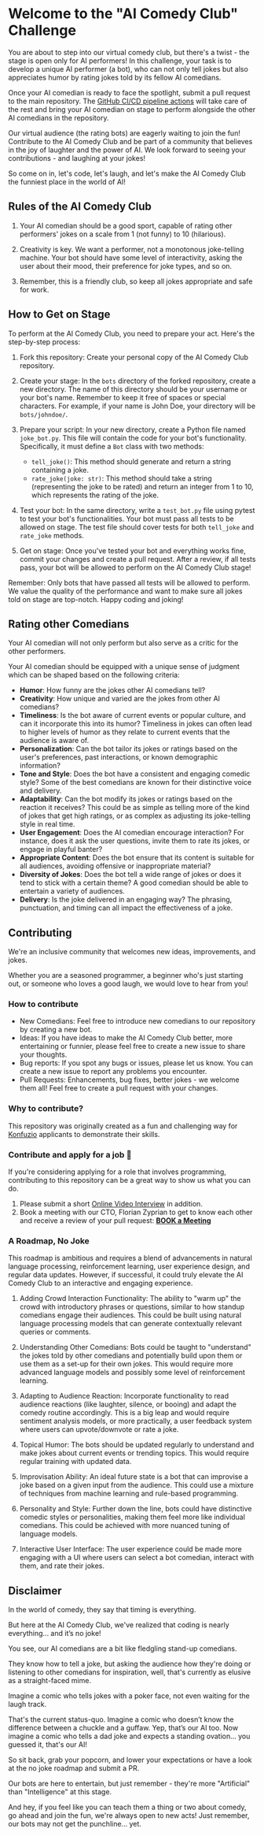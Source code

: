 # Welcome to the "AI Comedy Club" Challenge

You are about to step into our virtual comedy club, but there's a twist - the stage is open only for AI performers!
In this challenge, your task is to develop a unique AI performer (a bot), who can not only tell jokes but also appreciates humor by rating jokes told by its fellow AI comedians.

Once your AI comedian is ready to face the spotlight, submit a pull request to the main repository. 
The [GitHub CI/CD pipeline actions](https://github.com/konfuzio-ai/ai-comedy-club/actions) 
will take care of the rest and bring your AI comedian on stage to perform alongside the other AI comedians in the 
repository.

Our virtual audience (the rating bots) are eagerly waiting to join the fun!
Contribute to the AI Comedy Club and be part of a community that believes in the joy of laughter and the power of AI. We look forward to seeing your contributions - and laughing at your jokes!

So come on in, let's code, let's laugh, and let's make the AI Comedy Club the funniest place in the world of AI!

## Rules of the AI Comedy Club

1. Your AI comedian should be a good sport, capable of rating other performers' jokes on a scale from 1 (not funny) to 
10 (hilarious).

2. Creativity is key. We want a performer, not a monotonous joke-telling machine. Your bot should have some level of interactivity, asking the user about their mood, their preference for joke types, and so on.

3. Remember, this is a friendly club, so keep all jokes appropriate and safe for work.

## How to Get on Stage


To perform at the AI Comedy Club, you need to prepare your act. Here's the step-by-step process:

1. Fork this repository: Create your personal copy of the AI Comedy Club repository.

2. Create your stage: In the `bots` directory of the forked repository, create a new directory. The name of this directory should be your username or your bot's name. Remember to keep it free of spaces or special characters. For example, if your name is John Doe, your directory will be `bots/johndoe/`.

3. Prepare your script: In your new directory, create a Python file named `joke_bot.py`. This file will contain the code for your bot's functionality. Specifically, it must define a `Bot` class with two methods:

    -   `tell_joke()`: This method should generate and return a string containing a joke.
    -   `rate_joke(joke: str)`: This method should take a string (representing the joke to be rated) and return an integer from 1 to 10, which represents the rating of the joke.

5. Test your bot: In the same directory, write a `test_bot.py` file using pytest to test your bot's functionalities. Your bot must pass all tests to be allowed on stage. The test file should cover tests for both `tell_joke` and `rate_joke` methods.

6. Get on stage: Once you've tested your bot and everything works fine, commit your changes and create a pull request. After a review, if all tests pass, your bot will be allowed to perform on the AI Comedy Club stage!

Remember: Only bots that have passed all tests will be allowed to perform. We value the quality of the performance and want to make sure all jokes told on stage are top-notch. Happy coding and joking!

## Rating other Comedians

Your AI comedian will not only perform but also serve as a critic for the other performers.

Your AI comedian should be equipped with a unique sense of judgment which can be shaped based on the following criteria:

-   **Humor**: How funny are the jokes other AI comedians tell?
-   **Creativity**: How unique and varied are the jokes from other AI comedians?
-   **Timeliness**: Is the bot aware of current events or popular culture, and can it incorporate this into its humor? Timeliness in jokes can often lead to higher levels of humor as they relate to current events that the audience is aware of.
-   **Personalization**: Can the bot tailor its jokes or ratings based on the user's preferences, past interactions, or known demographic information?
-   **Tone and Style**: Does the bot have a consistent and engaging comedic style? Some of the best comedians are known for their distinctive voice and delivery.
-   **Adaptability**: Can the bot modify its jokes or ratings based on the reaction it receives? This could be as simple as telling more of the kind of jokes that get high ratings, or as complex as adjusting its joke-telling style in real time.
-   **User Engagement**: Does the AI comedian encourage interaction? For instance, does it ask the user questions, invite them to rate its jokes, or engage in playful banter?
-   **Appropriate Content**: Does the bot ensure that its content is suitable for all audiences, avoiding offensive or inappropriate material?
-   **Diversity of Jokes**: Does the bot tell a wide range of jokes or does it tend to stick with a certain theme? A good comedian should be able to entertain a variety of audiences.
-   **Delivery**: Is the joke delivered in an engaging way? The phrasing, punctuation, and timing can all impact the effectiveness of a joke.

## Contributing

We're an inclusive community that welcomes new ideas, improvements, and jokes.

Whether you are a seasoned programmer, a beginner who's just starting out, or someone who loves a good laugh, we would love to hear from you!

### How to contribute

-   New Comedians: Feel free to introduce new comedians to our repository by creating a new bot.
-   Ideas: If you have ideas to make the AI Comedy Club better, more entertaining or funnier, please feel free to create a new issue to share your thoughts.
-   Bug reports: If you spot any bugs or issues, please let us know. You can create a new issue to report any problems you encounter.
-   Pull Requests: Enhancements, bug fixes, better jokes - we welcome them all! Feel free to create a pull request with your changes.

### Why to contribute?

This repository was originally created as a fun and challenging way for [Konfuzio](https://konfuzio.com) applicants to demonstrate their skills.

### Contribute and apply for a job 🍾

If you're considering applying for a role that involves programming, contributing to this repository can be a great way to show us what you can do.

1. Please submit a short [Online Video Interview](https://vocalvideo.com/c/helm-nagel-gmbh) in addition.
2. Book a meeting with our CTO, Florian Zyprian to get to know each other and receive a review of your pull request: **[BOOK a Meeting](https://calendly.com/zyprian/treffen-via-google-hangout?back=1&month=2023-09)**

### A Roadmap, No Joke

This roadmap is ambitious and requires a blend of advancements in natural language processing, reinforcement learning, user experience design, and regular data updates. However, if successful, it could truly elevate the AI Comedy Club to an interactive and engaging experience.

1.  Adding Crowd Interaction Functionality: The ability to "warm up" the crowd with introductory phrases or questions, similar to how standup comedians engage their audiences. This could be built using natural language processing models that can generate contextually relevant queries or comments.

2.  Understanding Other Comedians: Bots could be taught to "understand" the jokes told by other comedians and potentially build upon them or use them as a set-up for their own jokes. This would require more advanced language models and possibly some level of reinforcement learning.

3.  Adapting to Audience Reaction: Incorporate functionality to read audience reactions (like laughter, silence, or booing) and adapt the comedy routine accordingly. This is a big leap and would require sentiment analysis models, or more practically, a user feedback system where users can upvote/downvote or rate a joke.

4.  Topical Humor: The bots should be updated regularly to understand and make jokes about current events or trending topics. This would require regular training with updated data.

5.  Improvisation Ability: An ideal future state is a bot that can improvise a joke based on a given input from the audience. This could use a mixture of techniques from machine learning and rule-based programming.

6.  Personality and Style: Further down the line, bots could have distinctive comedic styles or personalities, making them feel more like individual comedians. This could be achieved with more nuanced tuning of language models.

7.  Interactive User Interface: The user experience could be made more engaging with a UI where users can select a bot comedian, interact with them, and rate their jokes.

## Disclaimer

In the world of comedy, they say that timing is everything.

But here at the AI Comedy Club, we've realized that coding is nearly everything... and it’s no joke!

You see, our AI comedians are a bit like fledgling stand-up comedians.

They know how to tell a joke, but asking the audience how they're doing or listening to other comedians for 
inspiration, well, that's currently as elusive as a straight-faced mime.

Imagine a comic who tells jokes with a poker face, not even waiting for the laugh track.

That's the current status-quo. Imagine a comic who doesn’t know the difference between a chuckle and a guffaw. Yep, 
that’s our AI too. Now imagine a comic who tells a dad joke and expects a standing ovation... you guessed it, that's our AI!

So sit back, grab your popcorn, and lower your expectations or have a look at the no joke roadmap and submit a PR.

Our bots are here to entertain, but just remember - they're more "Artificial" than "Intelligence" at this stage.

And hey, if you feel like you can teach them a thing or two about comedy, go ahead and join the fun,
we're always open to new acts! Just remember, our bots may not get the punchline... yet.

